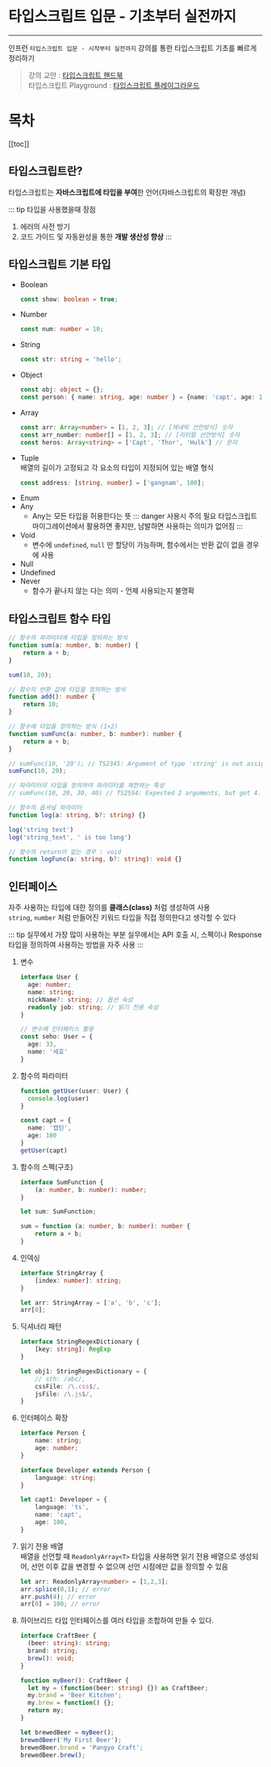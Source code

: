 # 타입스크립트 입문 - 기초부터 실전까지
---

인프런 `타입스크립트 입문 - 시작부터 실전까지` 강의를 통한 타입스크립트 기초를 빠르게 정리하기

> 강의 교안 : [타입스크립트 핸드북](https://joshua1988.github.io/ts/)  
> 타입스크립트 Playground : [타입스크립트 플레이그라운드](https://www.typescriptlang.org/play)
# 목차
[[toc]]


## 타입스크립트란?
타입스크립트는 **자바스크립트에 타입을 부여**한 언어(자바스크립트의 확장판 개념)

::: tip 타입을 사용했을때 장점
1. 에러의 사전 방기
2. 코드 가이드 및 자동완성을 통한 **개발 생산성 향상**
:::

## 타입스크립트 기본 타입

* Boolean
    ``` ts
    const show: boolean = true;
    ```
* Number
    ``` ts
    const num: number = 10;
    ```
* String
    ``` ts
    const str: string = 'hello';
    ```
* Object
    ``` ts
    const obj: object = {};
    const person: { name: string, age: number } = {name: 'capt', age: 100};
    ```
* Array
    ``` ts
    const arr: Array<number> = [1, 2, 3]; // [제네릭 선언방식] 숫자
    const arr_number: number[] = [1, 2, 3]; // [리터럴 선언방식] 숫자
    const heros: Array<string> = ['Capt', 'Thor', 'Hulk'] // 문자
    ```
* Tuple  
배열의 길이가 고정되고 각 요소의 타입이 지정되어 있는 배열 형식
    ``` ts
    const address: [string, number] = ['gangnam', 100];
    ```
* Enum
* Any
  * Any는 모든 타입을 허용한다는 뜻
  ::: danger 사용시 주의 필요
  타입스크립트 마이그레이션에서 활용하면 좋지만, 남발하면 사용하는 의미가 없어짐
  :::
* Void
  * 변수에 `undefined`, `null` 만 할당이 가능하며, 함수에서는 반환 값이 없을 경우에 사용
* Null
* Undefined
* Never
  * 함수가 끝나지 않는 다는 의미 - 언제 사용되는지 불명확

## 타입스크립트 함수 타입
```ts 
// 함수의 파라미터에 타입을 정의하는 방식
function sum(a: number, b: number) {
    return a + b;
}

sum(10, 20);

// 함수의 반환 값에 타입을 정의하는 방식
function add(): number {
    return 10;
}

// 함수에 타입을 정의하는 방식 (1+2)
function sumFunc(a: number, b: number): number {
    return a + b;
}

// sumFunc(10, '20'); // TS2345: Argument of type 'string' is not assignable to parameter of type 'number'.
sumFunc(10, 20);

// 파라미터의 타입을 정의하여 파라미터를 제한하는 특성
// sumFunc(10, 20, 30, 40) // TS2554: Expected 2 arguments, but got 4.

// 함수의 옵셔널 파라미터
function log(a: string, b?: string) {}

log('string text')
log('string_text', ' is too long')

// 함수의 return이 없는 경우 : void
function logFunc(a: string, b?: string): void {}
```

## 인터페이스
자주 사용하는 타입에 대한 정의를 **클래스(class)** 처럼 생성하여 사용  
`string`, `number` 처럼 만들어진 키워드 타입을 직접 정의한다고 생각할 수 있다

::: tip 실무에서 가장 많이 사용하는 부분
실무에서는 API 호출 시, 스펙이나 Response 타입을 정의하여 사용하는 방법을 자주 사용
:::

1. 변수
    ```ts
    interface User {
      age: number;
      name: string;
      nickName?: string; // 옵션 속성 
      readonly job: string; // 읽기 전용 속성
    }

    // 변수에 인터페이스 활용
    const seho: User = {
      age: 33,
      name: '세호'
    }
    ```
2. 함수의 파라미터
    ```ts
    function getUser(user: User) {
      console.log(user)
    }
    
    const capt = {
      name: '캡틴',
      age: 100
    }
    getUser(capt)
    ```
3. 함수의 스펙(구조)
    ```ts
    interface SumFunction {
        (a: number, b: number): number;
    }
    
    let sum: SumFunction;
    
    sum = function (a: number, b: number): number {
        return a + b;
    }
    ```
4. 인덱싱
    ```ts
    interface StringArray {
        [index: number]: string;
    }
    
    let arr: StringArray = ['a', 'b', 'c'];
    arr[0];
    ```
5. 딕셔너리 패턴
    ```ts
    interface StringRegexDictionary {
        [key: string]: RegExp
    }
    
    let obj1: StringRegexDictionary = {
        // sth: /abc/,
        cssFile: /\.css$/,
        jsFile: /\.js$/,
    }
    ```
6. 인터페이스 확장
    ```ts
    interface Person {
        name: string;
        age: number;
    }
    
    interface Developer extends Person {
        language: string;
    }
    
    let capt1: Developer = {
        language: 'ts',
        name: 'capt',
        age: 100,
    }
    ```
7. 읽기 전용 배열  
배열을 선언할 때 `ReadonlyArray<T>` 타입을 사용하면 읽기 전용 배열으로 생성되어, 선언 이후 값을 변경할 수 없으며 선언 시점에만 값을 정의할 수 있음
    ```ts
    let arr: ReadonlyArray<number> = [1,2,3];
    arr.splice(0,1); // error
    arr.push(4); // error
    arr[0] = 100; // error
    ```
8. 하이브리드 타입
인터페이스를 여러 타입을 조합하여 만들 수 있다. 
    ```ts
    interface CraftBeer {
      (beer: string): string;
      brand: string;
      brew(): void;
    }
    
    function myBeer(): CraftBeer {
      let my = (function(beer: string) {}) as CraftBeer;
      my.brand = 'Beer Kitchen';
      my.brew = function() {};
      return my;
    }
    
    let brewedBeer = myBeer();
    brewedBeer('My First Beer');
    brewedBeer.brand = 'Pangyo Craft';
    brewedBeer.brew();
    ```
